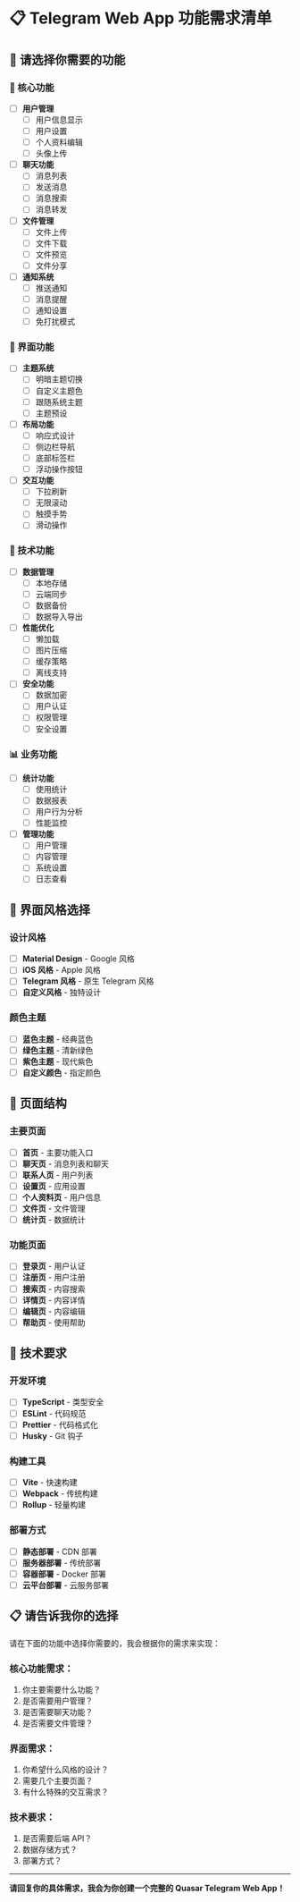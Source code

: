 # 📋 Telegram Web App 功能需求清单

## 🎯 请选择你需要的功能

### 📱 核心功能
- [ ] **用户管理**
  - [ ] 用户信息显示
  - [ ] 用户设置
  - [ ] 个人资料编辑
  - [ ] 头像上传

- [ ] **聊天功能**
  - [ ] 消息列表
  - [ ] 发送消息
  - [ ] 消息搜索
  - [ ] 消息转发

- [ ] **文件管理**
  - [ ] 文件上传
  - [ ] 文件下载
  - [ ] 文件预览
  - [ ] 文件分享

- [ ] **通知系统**
  - [ ] 推送通知
  - [ ] 消息提醒
  - [ ] 通知设置
  - [ ] 免打扰模式

### 🎨 界面功能
- [ ] **主题系统**
  - [ ] 明暗主题切换
  - [ ] 自定义主题色
  - [ ] 跟随系统主题
  - [ ] 主题预设

- [ ] **布局功能**
  - [ ] 响应式设计
  - [ ] 侧边栏导航
  - [ ] 底部标签栏
  - [ ] 浮动操作按钮

- [ ] **交互功能**
  - [ ] 下拉刷新
  - [ ] 无限滚动
  - [ ] 触摸手势
  - [ ] 滑动操作

### 🔧 技术功能
- [ ] **数据管理**
  - [ ] 本地存储
  - [ ] 云端同步
  - [ ] 数据备份
  - [ ] 数据导入导出

- [ ] **性能优化**
  - [ ] 懒加载
  - [ ] 图片压缩
  - [ ] 缓存策略
  - [ ] 离线支持

- [ ] **安全功能**
  - [ ] 数据加密
  - [ ] 用户认证
  - [ ] 权限管理
  - [ ] 安全设置

### 📊 业务功能
- [ ] **统计功能**
  - [ ] 使用统计
  - [ ] 数据报表
  - [ ] 用户行为分析
  - [ ] 性能监控

- [ ] **管理功能**
  - [ ] 用户管理
  - [ ] 内容管理
  - [ ] 系统设置
  - [ ] 日志查看

## 🎨 界面风格选择

### 设计风格
- [ ] **Material Design** - Google 风格
- [ ] **iOS 风格** - Apple 风格
- [ ] **Telegram 风格** - 原生 Telegram 风格
- [ ] **自定义风格** - 独特设计

### 颜色主题
- [ ] **蓝色主题** - 经典蓝色
- [ ] **绿色主题** - 清新绿色
- [ ] **紫色主题** - 现代紫色
- [ ] **自定义颜色** - 指定颜色

## 📱 页面结构

### 主要页面
- [ ] **首页** - 主要功能入口
- [ ] **聊天页** - 消息列表和聊天
- [ ] **联系人页** - 用户列表
- [ ] **设置页** - 应用设置
- [ ] **个人资料页** - 用户信息
- [ ] **文件页** - 文件管理
- [ ] **统计页** - 数据统计

### 功能页面
- [ ] **登录页** - 用户认证
- [ ] **注册页** - 用户注册
- [ ] **搜索页** - 内容搜索
- [ ] **详情页** - 内容详情
- [ ] **编辑页** - 内容编辑
- [ ] **帮助页** - 使用帮助

## 🔧 技术要求

### 开发环境
- [ ] **TypeScript** - 类型安全
- [ ] **ESLint** - 代码规范
- [ ] **Prettier** - 代码格式化
- [ ] **Husky** - Git 钩子

### 构建工具
- [ ] **Vite** - 快速构建
- [ ] **Webpack** - 传统构建
- [ ] **Rollup** - 轻量构建

### 部署方式
- [ ] **静态部署** - CDN 部署
- [ ] **服务器部署** - 传统部署
- [ ] **容器部署** - Docker 部署
- [ ] **云平台部署** - 云服务部署

## 📋 请告诉我你的选择

请在下面的功能中选择你需要的，我会根据你的需求来实现：

### 核心功能需求：
1. 你主要需要什么功能？
2. 是否需要用户管理？
3. 是否需要聊天功能？
4. 是否需要文件管理？

### 界面需求：
1. 你希望什么风格的设计？
2. 需要几个主要页面？
3. 有什么特殊的交互需求？

### 技术要求：
1. 是否需要后端 API？
2. 数据存储方式？
3. 部署方式？

---

**请回复你的具体需求，我会为你创建一个完整的 Quasar Telegram Web App！**
